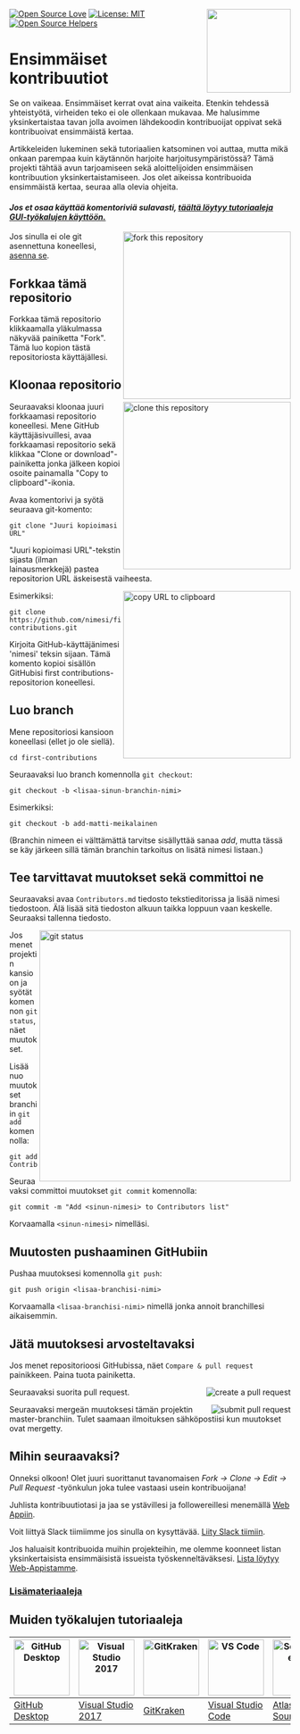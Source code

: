 [![Open Source Love](https://badges.frapsoft.com/os/v1/open-source.svg?v=103)](https://github.com/ellerbrock/open-source-badges/)
[<img align="right" width="150" src="https://firstcontributions.github.io/assets/Readme/join-slack-team.png">](https://join.slack.com/t/firstcontributors/shared_invite/zt-1hg51qkgm-Xc7HxhsiPYNN3ofX2_I8FA)
[![License: MIT](https://img.shields.io/badge/License-MIT-green.svg)](https://opensource.org/licenses/MIT)
[![Open Source Helpers](https://www.codetriage.com/roshanjossey/first-contributions/badges/users.svg)](https://www.codetriage.com/roshanjossey/first-contributions)


# Ensimmäiset kontribuutiot

Se on vaikeaa. Ensimmäiset kerrat ovat aina vaikeita. Etenkin tehdessä yhteistyötä, virheiden teko ei ole ollenkaan mukavaa. Me halusimme yksinkertaistaa tavan jolla avoimen lähdekoodin kontribuoijat oppivat sekä kontribuoivat ensimmäistä kertaa.

Artikkeleiden lukeminen sekä tutoriaalien katsominen voi auttaa, mutta mikä onkaan parempaa kuin käytännön harjoite harjoitusympäristössä? Tämä projekti tähtää avun tarjoamiseen sekä aloittelijoiden ensimmäisen kontribuution yksinkertaistamiseen. Jos olet aikeissa kontribuoida ensimmäistä kertaa, seuraa alla olevia ohjeita.

#### *Jos et osaa käyttää komentoriviä sulavasti, [täältä löytyy tutoriaaleja GUI-työkalujen käyttöön.](#Muiden-työkalujen-tutoriaaleja)*

<img align="right" width="300" src="https://firstcontributions.github.io/assets/Readme/fork.png" alt="fork this repository" />

Jos sinulla ei ole git asennettuna koneellesi, [asenna se](https://help.github.com/articles/set-up-git/).

## Forkkaa tämä repositorio

Forkkaa tämä repositorio klikkaamalla yläkulmassa näkyvää painiketta "Fork". Tämä luo kopion tästä repositoriosta käyttäjällesi.

## Kloonaa repositorio

<img align="right" width="300" src="https://firstcontributions.github.io/assets/Readme/clone.png" alt="clone this repository" />

Seuraavaksi kloonaa juuri forkkaamasi repositorio koneellesi. Mene GitHub käyttäjäsivuillesi, avaa forkkaamasi repositorio sekä klikkaa "Clone or download"-painiketta jonka jälkeen kopioi osoite painamalla "Copy to clipboard"-ikonia.

Avaa komentorivi ja syötä seuraava git-komento:

```
git clone "Juuri kopioimasi URL"
```

"Juuri kopioimasi URL"-tekstin sijasta (ilman lainausmerkkejä) pastea repositorion URL äskeisestä vaiheesta.

<img align="right" width="300" src="https://firstcontributions.github.io/assets/Readme/copy-to-clipboard.png" alt="copy URL to clipboard" />

Esimerkiksi:

```
git clone https://github.com/nimesi/first-contributions.git
```

Kirjoita GitHub-käyttäjänimesi 'nimesi' teksin sijaan. Tämä komento kopioi sisällön GitHubisi first contributions-repositorion koneellesi.

## Luo branch

Mene repositoriosi kansioon koneellasi (ellet jo ole siellä).

```
cd first-contributions
```

Seuraavaksi luo branch komennolla `git checkout`:

```
git checkout -b <lisaa-sinun-branchin-nimi>
```

Esimerkiksi:

```
git checkout -b add-matti-meikalainen
```

(Branchin nimeen ei välttämättä tarvitse sisällyttää sanaa *add*, mutta tässä se käy järkeen sillä tämän branchin tarkoitus on lisätä nimesi listaan.)

## Tee tarvittavat muutokset sekä committoi ne

Seuraavaksi avaa `Contributors.md` tiedosto tekstieditorissa ja lisää nimesi tiedostoon. Älä lisää sitä tiedoston alkuun taikka loppuun vaan keskelle. Seuraaksi tallenna tiedosto.

<img align="right" width="450" src="https://firstcontributions.github.io/assets/Readme/git-status.png" alt="git status" />

Jos menet projektin kansioon ja syötät komennon `git status`, näet muutokset.

Lisää nuo muutokset branchiin `git add` komennolla:

```
git add Contributors.md
```

Seuraavaksi committoi muutokset `git commit` komennolla:

```
git commit -m "Add <sinun-nimesi> to Contributors list"
```

Korvaamalla `<sinun-nimesi>` nimelläsi.

## Muutosten pushaaminen GitHubiin

Pushaa muutoksesi komennolla `git push`:

```
git push origin <lisaa-branchisi-nimi>
```

Korvaamalla `<lisaa-branchisi-nimi>` nimellä jonka annoit branchillesi aikaisemmin.

## Jätä muutoksesi arvosteltavaksi

Jos menet repositorioosi GitHubissa, näet `Compare & pull request` painikkeen.  Paina tuota painiketta.

<img style="float: right;" src="https://firstcontributions.github.io/assets/Readme/compare-and-pull.png" alt="create a pull request" />

Seuraavaksi suorita pull request.

<img style="float: right;" src="https://firstcontributions.github.io/assets/Readme/submit-pull-request.png" alt="submit pull request" />

Seuraavaksi mergeän muutoksesi tämän projektin master-branchiin. Tulet saamaan ilmoituksen sähköpostiisi kun muutokset ovat mergetty.

## Mihin seuraavaksi?

Onneksi olkoon! Olet juuri suorittanut tavanomaisen *Fork -> Clone -> Edit -> Pull Request* -työnkulun joka tulee vastaasi usein kontribuoijana!

Juhlista kontribuutiotasi ja jaa se ystävillesi ja followereillesi menemällä [Web Appiin](https://firstcontributions.github.io/#social-share).

Voit liittyä Slack tiimiimme jos sinulla on kysyttävää. [Liity Slack tiimiin](https://join.slack.com/t/firstcontributors/shared_invite/zt-1hg51qkgm-Xc7HxhsiPYNN3ofX2_I8FA).

Jos haluaisit kontribuoida muihin projekteihin, me olemme koonneet listan yksinkertaisista ensimmäisistä issueista työskenneltäväksesi. [Lista löytyy Web-Appistamme](https://firstcontributions.github.io/#project-list).

### [Lisämateriaaleja](../additional-material/git_workflow_scenarios/additional-material.md)

## Muiden työkalujen tutoriaaleja

| <a href="../gui-tool-tutorials/github-desktop-tutorial.md"><img alt="GitHub Desktop" src="https://desktop.github.com/images/desktop-icon.svg" width="100"></a> | <a href="../gui-tool-tutorials/github-windows-vs2017-tutorial.md"><img alt="Visual Studio 2017" src="https://upload.wikimedia.org/wikipedia/commons/c/cd/Visual_Studio_2017_Logo.svg" width="100"></a> | <a href="../gui-tool-tutorials/gitkraken-tutorial.md"><img alt="GitKraken" src="https://firstcontributions.github.io/assets/gui-tool-tutorials/gitkraken-tutorial/gk-icon.png" width="100"></a> | <a href="../gui-tool-tutorials/github-windows-vs-code-tutorial.md"><img alt="VS Code" src="https://upload.wikimedia.org/wikipedia/commons/1/1c/Visual_Studio_Code_1.35_icon.png" width=100></a> | <a href="../gui-tool-tutorials/sourcetree-macos-tutorial.md"><img alt="Sourcetree App" src="https://wac-cdn.atlassian.com/dam/jcr:81b15cde-be2e-4f4a-8af7-9436f4a1b431/Sourcetree-icon-blue.svg" width=100></a> | <a href="../gui-tool-tutorials/github-windows-intellij-tutorial.md"><img alt="IntelliJ IDEA" src="https://upload.wikimedia.org/wikipedia/commons/thumb/9/9c/IntelliJ_IDEA_Icon.svg/512px-IntelliJ_IDEA_Icon.svg.png" width=100></a> |
| --- | --- | --- | --- | --- | --- |
| [GitHub Desktop](../gui-tool-tutorials/github-desktop-tutorial.md) | [Visual Studio 2017](../gui-tool-tutorials/github-windows-vs2017-tutorial.md) | [GitKraken](../gui-tool-tutorials/gitkraken-tutorial.md) | [Visual Studio Code](../gui-tool-tutorials/github-windows-vs-code-tutorial.md) | [Atlassian Sourcetree](../gui-tool-tutorials/sourcetree-macos-tutorial.md) | [IntelliJ IDEA](../gui-tool-tutorials/github-windows-intellij-tutorial.md) |
